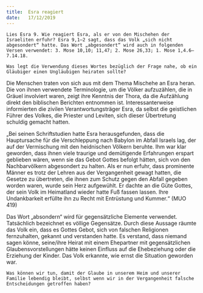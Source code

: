 ```yaml
---
title:  Esra reagiert
date:   17/12/2019
---
```


`Lies Esra 9. Wie reagiert Esra, als er von den Mischehen der Israeliten erfuhr? Esra 9,1–2 sagt, dass das Volk „sich nicht abgesondert“ hatte. Das Wort „abgesondert“ wird auch in folgenden Versen verwendet: 3. Mose 10,10; 11,47; 2. Mose 26,33; 1. Mose 1,4.6–7.14.18.`

`Was legt die Verwendung dieses Wortes bezüglich der Frage nahe, ob ein Gläubiger einen Ungläubigen heiraten sollte?`

Die Menschen traten von sich aus mit dem Thema Mischehe an Esra heran. Die von ihnen verwendete Terminologie, um die Völker aufzuzählen, die in Gräuel involviert waren, zeigt ihre Kenntnis der Thora, da die Aufzählung direkt den biblischen Berichten entnommen ist. Interessanterweise informierten die zivilen Verantwortungsträger Esra, da selbst die geistlichen Führer des Volkes, die Priester und Leviten, sich dieser Übertretung schuldig gemacht hatten.

„Bei seinen Schriftstudien hatte Esra herausgefunden, dass die Hauptursache für die Verschleppung nach Babylon im Abfall Israels lag, der auf der Vermischung mit den heidnischen Völkern beruhte. Ihm war klar geworden, dass ihnen viele traurige und demütigende Erfahrungen erspart geblieben wären, wenn sie das Gebot Gottes befolgt hätten, sich von den Nachbarvölkern abgesondert zu halten. Als er nun erfuhr, dass prominente Männer es trotz der Lehren aus der Vergangenheit gewagt hatten, die Gesetze zu übertreten, die ihnen zum Schutz gegen den Abfall gegeben worden waren, wurde sein Herz aufgewühlt. Er dachte an die Güte Gottes, der sein Volk im Heimatland wieder hatte Fuß fassen lassen. Ihre Undankbarkeit erfüllte ihn zu Recht mit Entrüstung und Kummer.“ (MUO 419)

Das Wort „absondern“ wird für gegensätzliche Elemente verwendet. Tatsächlich bezeichnet es völlige Gegensätze. Durch diese Aussage räumte das Volk ein, dass es Gottes Gebot, sich von falschen Religionen fernzuhalten, gekannt und verstanden hatte. Es verstand, dass niemand sagen könne, seine/ihre Heirat mit einem Ehepartner mit gegensätzlichen Glaubensvorstellungen hätte keinen Einfluss auf die Ehebeziehung oder die Erziehung der Kinder. Das Volk erkannte, wie ernst die Situation geworden war.

`Was können wir tun, damit der Glaube in unserem Heim und unserer Familie lebendig bleibt, selbst wenn wir in der Vergangenheit falsche Entscheidungen getroffen haben?`
